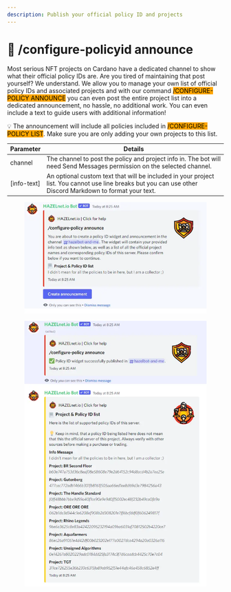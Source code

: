 ```yaml
---
description: Publish your official policy ID and projects
---
```


# 📢 /configure-policyid announce

Most serious NFT projects on Cardano have a dedicated channel to show what their official policy IDs are. Are you tired of maintaining that post yourself? We understand. We allow you to manage your own list of official policy IDs and associated projects and with our command <mark style="background-color:orange;">/CONFIGURE-POLICY ANNOUNCE</mark> you can even post the entire project list into a dedicated announcement, no hassle, no additional work. You can even include a text to guide users with additional information!

💡 The announcement will include all policies included in <mark style="background-color:orange;">/CONFIGURE-POLICY LIST</mark>. Make sure you are only adding your own projects to this list.

| Parameter    | Details                                                                                                                                                    |
| ------------ | ---------------------------------------------------------------------------------------------------------------------------------------------------------- |
| channel      | The channel to post the policy and project info in. The bot will need Send Messages permission on the selected channel.                                    |
| \[info-text] | An optional custom text that will be included in your project list. You cannot use line breaks but you can use other Discord Markdown to format your text. |

<figure><img src="../../../.gitbook/assets/image (87).png" alt=""><figcaption></figcaption></figure>

<figure><img src="../../../.gitbook/assets/image (88).png" alt=""><figcaption></figcaption></figure>

